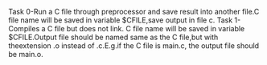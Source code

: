 Task 0-Run a C file through preprocessor and save result into another file.C file name will be saved in variable $CFILE,save output in file c.
Task 1-Compiles a C file but does not link.
C file name will be saved in variable $CFILE.Output file should be named same as the C file,but with theextension .o instead of .c.E.g.if the C file is main.c, the output file should be main.o.
